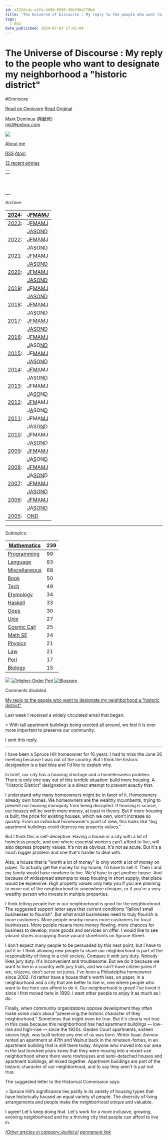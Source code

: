 ```yaml
---
id: e722dcdc-e3fa-4d90-8599-26b7d0a770b4
title: 'The Universe of Discourse : My reply to the people who want to designate my neighborhood a "historic district"'
tags:
  - RSS
date_published: 2024-07-03 17:01:04
---
```


# The Universe of Discourse : My reply to the people who want to designate my neighborhood a "historic district"
#Omnivore

[Read on Omnivore](https://omnivore.app/me/the-universe-of-discourse-my-reply-to-the-people-who-want-to-des-1907b29b437)
[Read Original](https://blog.plover.com/politics/housing.html)



  
 Mark Dominus (陶敏修)  
[mjd@pobox.com](mailto:mjd@pobox.com)   

![](https:&#x2F;&#x2F;proxy-prod.omnivore-image-cache.app&#x2F;100x100,s-ow_2Z9sJcJ_fyrVOrZvS0t6UEwvbYPK2-2Rj-2ZHJI&#x2F;https:&#x2F;&#x2F;pic.blog.plover.com&#x2F;TOP.jpg)  

[About me](https:&#x2F;&#x2F;blog.plover.com&#x2F;meta&#x2F;about-me.html) 

[RSS](https:&#x2F;&#x2F;blog.plover.com&#x2F;index.rss) [Atom](https:&#x2F;&#x2F;blog.plover.com&#x2F;index.atom) 

[12 recent entries](https:&#x2F;&#x2F;blog.plover.com&#x2F;)  

| [](https:&#x2F;&#x2F;blog.plover.com&#x2F;politics&#x2F;housing.html)                   |
| ------------------------------------------------------------------- |
| [](https:&#x2F;&#x2F;blog.plover.com&#x2F;lang&#x2F;script-potpourri.html)              |
| [](https:&#x2F;&#x2F;blog.plover.com&#x2F;politics&#x2F;horst-wessel.html)              |
| [](https:&#x2F;&#x2F;blog.plover.com&#x2F;tech&#x2F;gpt&#x2F;blue-rubies.html)               |
| [](https:&#x2F;&#x2F;blog.plover.com&#x2F;tech&#x2F;its-an-age-of-marvels.html)         |
| [](https:&#x2F;&#x2F;blog.plover.com&#x2F;book&#x2F;hawat.html)                         |
| [](https:&#x2F;&#x2F;blog.plover.com&#x2F;politics&#x2F;blago.html)                     |
| [](https:&#x2F;&#x2F;blog.plover.com&#x2F;math&#x2F;logic&#x2F;k2.html)                      |
| [](https:&#x2F;&#x2F;blog.plover.com&#x2F;food&#x2F;oddbins.html)                       |
| [](https:&#x2F;&#x2F;blog.plover.com&#x2F;tech&#x2F;gpt&#x2F;chat-gpt-is-a-talking-dog.html) |
| [](https:&#x2F;&#x2F;blog.plover.com&#x2F;misc&#x2F;try-it-and-see.html)                |
| [](https:&#x2F;&#x2F;blog.plover.com&#x2F;geo&#x2F;Australia-2.html)                    |

Archive:  

| [2024](https:&#x2F;&#x2F;blog.plover.com&#x2F;2024&#x2F;):                                                                                                                                                                                           | J[F](https:&#x2F;&#x2F;blog.plover.com&#x2F;2024&#x2F;02&#x2F;)[M](https:&#x2F;&#x2F;blog.plover.com&#x2F;2024&#x2F;03&#x2F;)[A](https:&#x2F;&#x2F;blog.plover.com&#x2F;2024&#x2F;04&#x2F;)[M](https:&#x2F;&#x2F;blog.plover.com&#x2F;2024&#x2F;05&#x2F;)[J](https:&#x2F;&#x2F;blog.plover.com&#x2F;2024&#x2F;06&#x2F;)                                     |
| -------------------------------------------------------------------------------------------------------------------------------------------------------------------------------------------------------------------------------- | ------------------------------------------------------------------------------------------------------------------------------------------------------------------------------------------------------------------------------ |
| [2023](https:&#x2F;&#x2F;blog.plover.com&#x2F;2023&#x2F;):                                                                                                                                                                                           | J[F](https:&#x2F;&#x2F;blog.plover.com&#x2F;2023&#x2F;02&#x2F;)[M](https:&#x2F;&#x2F;blog.plover.com&#x2F;2023&#x2F;03&#x2F;)[A](https:&#x2F;&#x2F;blog.plover.com&#x2F;2023&#x2F;04&#x2F;)[M](https:&#x2F;&#x2F;blog.plover.com&#x2F;2023&#x2F;05&#x2F;)[J](https:&#x2F;&#x2F;blog.plover.com&#x2F;2023&#x2F;06&#x2F;)                                     |
| | [J](https:&#x2F;&#x2F;blog.plover.com&#x2F;2023&#x2F;07&#x2F;)[A](https:&#x2F;&#x2F;blog.plover.com&#x2F;2023&#x2F;08&#x2F;)[S](https:&#x2F;&#x2F;blog.plover.com&#x2F;2023&#x2F;09&#x2F;)[O](https:&#x2F;&#x2F;blog.plover.com&#x2F;2023&#x2F;10&#x2F;)[N](https:&#x2F;&#x2F;blog.plover.com&#x2F;2023&#x2F;11&#x2F;)[D](https:&#x2F;&#x2F;blog.plover.com&#x2F;2023&#x2F;12&#x2F;) |                                                                                                                                                                                                                                |
| [2022](https:&#x2F;&#x2F;blog.plover.com&#x2F;2022&#x2F;):                                                                                                                                                                                           | [J](https:&#x2F;&#x2F;blog.plover.com&#x2F;2022&#x2F;01&#x2F;)[F](https:&#x2F;&#x2F;blog.plover.com&#x2F;2022&#x2F;02&#x2F;)[M](https:&#x2F;&#x2F;blog.plover.com&#x2F;2022&#x2F;03&#x2F;)[A](https:&#x2F;&#x2F;blog.plover.com&#x2F;2022&#x2F;04&#x2F;)[M](https:&#x2F;&#x2F;blog.plover.com&#x2F;2022&#x2F;05&#x2F;)[J](https:&#x2F;&#x2F;blog.plover.com&#x2F;2022&#x2F;06&#x2F;) |
| | [J](https:&#x2F;&#x2F;blog.plover.com&#x2F;2022&#x2F;07&#x2F;)A[S](https:&#x2F;&#x2F;blog.plover.com&#x2F;2022&#x2F;09&#x2F;)[O](https:&#x2F;&#x2F;blog.plover.com&#x2F;2022&#x2F;10&#x2F;)[N](https:&#x2F;&#x2F;blog.plover.com&#x2F;2022&#x2F;11&#x2F;)[D](https:&#x2F;&#x2F;blog.plover.com&#x2F;2022&#x2F;12&#x2F;)                                     |                                                                                                                                                                                                                                |
| [2021](https:&#x2F;&#x2F;blog.plover.com&#x2F;2021&#x2F;):                                                                                                                                                                                           | [J](https:&#x2F;&#x2F;blog.plover.com&#x2F;2021&#x2F;01&#x2F;)[F](https:&#x2F;&#x2F;blog.plover.com&#x2F;2021&#x2F;02&#x2F;)[M](https:&#x2F;&#x2F;blog.plover.com&#x2F;2021&#x2F;03&#x2F;)[A](https:&#x2F;&#x2F;blog.plover.com&#x2F;2021&#x2F;04&#x2F;)M[J](https:&#x2F;&#x2F;blog.plover.com&#x2F;2021&#x2F;05&#x2F;)                                     |
| | [J](https:&#x2F;&#x2F;blog.plover.com&#x2F;2021&#x2F;07&#x2F;)[A](https:&#x2F;&#x2F;blog.plover.com&#x2F;2021&#x2F;08&#x2F;)[S](https:&#x2F;&#x2F;blog.plover.com&#x2F;2021&#x2F;09&#x2F;)[O](https:&#x2F;&#x2F;blog.plover.com&#x2F;2021&#x2F;10&#x2F;)[N](https:&#x2F;&#x2F;blog.plover.com&#x2F;2021&#x2F;11&#x2F;)[D](https:&#x2F;&#x2F;blog.plover.com&#x2F;2021&#x2F;12&#x2F;) |                                                                                                                                                                                                                                |
| [2020](https:&#x2F;&#x2F;blog.plover.com&#x2F;2020&#x2F;):                                                                                                                                                                                           | [J](https:&#x2F;&#x2F;blog.plover.com&#x2F;2020&#x2F;01&#x2F;)[F](https:&#x2F;&#x2F;blog.plover.com&#x2F;2020&#x2F;02&#x2F;)[M](https:&#x2F;&#x2F;blog.plover.com&#x2F;2020&#x2F;03&#x2F;)[A](https:&#x2F;&#x2F;blog.plover.com&#x2F;2020&#x2F;04&#x2F;)[M](https:&#x2F;&#x2F;blog.plover.com&#x2F;2020&#x2F;05&#x2F;)[J](https:&#x2F;&#x2F;blog.plover.com&#x2F;2020&#x2F;06&#x2F;) |
| | [J](https:&#x2F;&#x2F;blog.plover.com&#x2F;2020&#x2F;07&#x2F;)[A](https:&#x2F;&#x2F;blog.plover.com&#x2F;2020&#x2F;08&#x2F;)[S](https:&#x2F;&#x2F;blog.plover.com&#x2F;2020&#x2F;09&#x2F;)[O](https:&#x2F;&#x2F;blog.plover.com&#x2F;2020&#x2F;10&#x2F;)[N](https:&#x2F;&#x2F;blog.plover.com&#x2F;2020&#x2F;11&#x2F;)[D](https:&#x2F;&#x2F;blog.plover.com&#x2F;2020&#x2F;12&#x2F;) |                                                                                                                                                                                                                                |
| [2019](https:&#x2F;&#x2F;blog.plover.com&#x2F;2019&#x2F;):                                                                                                                                                                                           | [J](https:&#x2F;&#x2F;blog.plover.com&#x2F;2019&#x2F;01&#x2F;)F[M](https:&#x2F;&#x2F;blog.plover.com&#x2F;2019&#x2F;03&#x2F;)[A](https:&#x2F;&#x2F;blog.plover.com&#x2F;2019&#x2F;04&#x2F;)[M](https:&#x2F;&#x2F;blog.plover.com&#x2F;2019&#x2F;05&#x2F;)[J](https:&#x2F;&#x2F;blog.plover.com&#x2F;2019&#x2F;06&#x2F;)                                     |
| | [J](https:&#x2F;&#x2F;blog.plover.com&#x2F;2019&#x2F;07&#x2F;)[A](https:&#x2F;&#x2F;blog.plover.com&#x2F;2019&#x2F;08&#x2F;)[S](https:&#x2F;&#x2F;blog.plover.com&#x2F;2019&#x2F;09&#x2F;)[O](https:&#x2F;&#x2F;blog.plover.com&#x2F;2019&#x2F;10&#x2F;)[N](https:&#x2F;&#x2F;blog.plover.com&#x2F;2019&#x2F;11&#x2F;)[D](https:&#x2F;&#x2F;blog.plover.com&#x2F;2019&#x2F;12&#x2F;) |                                                                                                                                                                                                                                |
| [2018](https:&#x2F;&#x2F;blog.plover.com&#x2F;2018&#x2F;):                                                                                                                                                                                           | [J](https:&#x2F;&#x2F;blog.plover.com&#x2F;2018&#x2F;01&#x2F;)[F](https:&#x2F;&#x2F;blog.plover.com&#x2F;2018&#x2F;02&#x2F;)[M](https:&#x2F;&#x2F;blog.plover.com&#x2F;2018&#x2F;03&#x2F;)[A](https:&#x2F;&#x2F;blog.plover.com&#x2F;2018&#x2F;04&#x2F;)[M](https:&#x2F;&#x2F;blog.plover.com&#x2F;2018&#x2F;05&#x2F;)[J](https:&#x2F;&#x2F;blog.plover.com&#x2F;2018&#x2F;06&#x2F;) |
| | [J](https:&#x2F;&#x2F;blog.plover.com&#x2F;2018&#x2F;07&#x2F;)[A](https:&#x2F;&#x2F;blog.plover.com&#x2F;2018&#x2F;08&#x2F;)[S](https:&#x2F;&#x2F;blog.plover.com&#x2F;2018&#x2F;09&#x2F;)[O](https:&#x2F;&#x2F;blog.plover.com&#x2F;2018&#x2F;10&#x2F;)[N](https:&#x2F;&#x2F;blog.plover.com&#x2F;2018&#x2F;11&#x2F;)[D](https:&#x2F;&#x2F;blog.plover.com&#x2F;2018&#x2F;12&#x2F;) |                                                                                                                                                                                                                                |
| [2017](https:&#x2F;&#x2F;blog.plover.com&#x2F;2017&#x2F;):                                                                                                                                                                                           | [J](https:&#x2F;&#x2F;blog.plover.com&#x2F;2017&#x2F;01&#x2F;)[F](https:&#x2F;&#x2F;blog.plover.com&#x2F;2017&#x2F;02&#x2F;)[M](https:&#x2F;&#x2F;blog.plover.com&#x2F;2017&#x2F;03&#x2F;)[A](https:&#x2F;&#x2F;blog.plover.com&#x2F;2017&#x2F;04&#x2F;)[M](https:&#x2F;&#x2F;blog.plover.com&#x2F;2017&#x2F;05&#x2F;)[J](https:&#x2F;&#x2F;blog.plover.com&#x2F;2017&#x2F;06&#x2F;) |
| | [J](https:&#x2F;&#x2F;blog.plover.com&#x2F;2017&#x2F;07&#x2F;)[A](https:&#x2F;&#x2F;blog.plover.com&#x2F;2017&#x2F;08&#x2F;)[S](https:&#x2F;&#x2F;blog.plover.com&#x2F;2017&#x2F;09&#x2F;)[O](https:&#x2F;&#x2F;blog.plover.com&#x2F;2017&#x2F;10&#x2F;)[N](https:&#x2F;&#x2F;blog.plover.com&#x2F;2017&#x2F;11&#x2F;)[D](https:&#x2F;&#x2F;blog.plover.com&#x2F;2017&#x2F;12&#x2F;) |                                                                                                                                                                                                                                |
| [2016](https:&#x2F;&#x2F;blog.plover.com&#x2F;2016&#x2F;):                                                                                                                                                                                           | J[F](https:&#x2F;&#x2F;blog.plover.com&#x2F;2016&#x2F;02&#x2F;)[M](https:&#x2F;&#x2F;blog.plover.com&#x2F;2016&#x2F;03&#x2F;)[A](https:&#x2F;&#x2F;blog.plover.com&#x2F;2016&#x2F;04&#x2F;)[M](https:&#x2F;&#x2F;blog.plover.com&#x2F;2016&#x2F;05&#x2F;)[J](https:&#x2F;&#x2F;blog.plover.com&#x2F;2016&#x2F;06&#x2F;)                                     |
| | [J](https:&#x2F;&#x2F;blog.plover.com&#x2F;2016&#x2F;07&#x2F;)ASO[N](https:&#x2F;&#x2F;blog.plover.com&#x2F;2016&#x2F;11&#x2F;)[D](https:&#x2F;&#x2F;blog.plover.com&#x2F;2016&#x2F;12&#x2F;)                                                                                                             |                                                                                                                                                                                                                                |
| [2015](https:&#x2F;&#x2F;blog.plover.com&#x2F;2015&#x2F;):                                                                                                                                                                                           | JF[M](https:&#x2F;&#x2F;blog.plover.com&#x2F;2015&#x2F;03&#x2F;)[A](https:&#x2F;&#x2F;blog.plover.com&#x2F;2015&#x2F;04&#x2F;)[M](https:&#x2F;&#x2F;blog.plover.com&#x2F;2015&#x2F;05&#x2F;)[J](https:&#x2F;&#x2F;blog.plover.com&#x2F;2015&#x2F;06&#x2F;)                                                                         |
| | [J](https:&#x2F;&#x2F;blog.plover.com&#x2F;2015&#x2F;07&#x2F;)[A](https:&#x2F;&#x2F;blog.plover.com&#x2F;2015&#x2F;08&#x2F;)[S](https:&#x2F;&#x2F;blog.plover.com&#x2F;2015&#x2F;09&#x2F;)[O](https:&#x2F;&#x2F;blog.plover.com&#x2F;2015&#x2F;10&#x2F;)[N](https:&#x2F;&#x2F;blog.plover.com&#x2F;2015&#x2F;11&#x2F;)[D](https:&#x2F;&#x2F;blog.plover.com&#x2F;2015&#x2F;12&#x2F;) |                                                                                                                                                                                                                                |
| [2014](https:&#x2F;&#x2F;blog.plover.com&#x2F;2014&#x2F;):                                                                                                                                                                                           | [J](https:&#x2F;&#x2F;blog.plover.com&#x2F;2014&#x2F;01&#x2F;)[F](https:&#x2F;&#x2F;blog.plover.com&#x2F;2014&#x2F;02&#x2F;)[M](https:&#x2F;&#x2F;blog.plover.com&#x2F;2014&#x2F;03&#x2F;)[A](https:&#x2F;&#x2F;blog.plover.com&#x2F;2014&#x2F;04&#x2F;)MJ                                                                         |
| | [J](https:&#x2F;&#x2F;blog.plover.com&#x2F;2014&#x2F;07&#x2F;)ASO[N](https:&#x2F;&#x2F;blog.plover.com&#x2F;2014&#x2F;11&#x2F;)[D](https:&#x2F;&#x2F;blog.plover.com&#x2F;2014&#x2F;12&#x2F;)                                                                                                             |                                                                                                                                                                                                                                |
| [2013](https:&#x2F;&#x2F;blog.plover.com&#x2F;2013&#x2F;):                                                                                                                                                                                           | JFMAMJ                                                                                                                                                                                                                         |
| | [J](https:&#x2F;&#x2F;blog.plover.com&#x2F;2013&#x2F;07&#x2F;)A[S](https:&#x2F;&#x2F;blog.plover.com&#x2F;2013&#x2F;09&#x2F;)[O](https:&#x2F;&#x2F;blog.plover.com&#x2F;2013&#x2F;10&#x2F;)N[D](https:&#x2F;&#x2F;blog.plover.com&#x2F;2013&#x2F;12&#x2F;)                                                                         |                                                                                                                                                                                                                                |
| [2012](https:&#x2F;&#x2F;blog.plover.com&#x2F;2012&#x2F;):                                                                                                                                                                                           | [J](https:&#x2F;&#x2F;blog.plover.com&#x2F;2012&#x2F;01&#x2F;)[F](https:&#x2F;&#x2F;blog.plover.com&#x2F;2012&#x2F;02&#x2F;)[M](https:&#x2F;&#x2F;blog.plover.com&#x2F;2012&#x2F;03&#x2F;)AMJ                                                                                                             |
| | J[A](https:&#x2F;&#x2F;blog.plover.com&#x2F;2012&#x2F;08&#x2F;)SON[D](https:&#x2F;&#x2F;blog.plover.com&#x2F;2012&#x2F;12&#x2F;)                                                                                                                                                 |                                                                                                                                                                                                                                |
| [2011](https:&#x2F;&#x2F;blog.plover.com&#x2F;2011&#x2F;):                                                                                                                                                                                           | JFMA[M](https:&#x2F;&#x2F;blog.plover.com&#x2F;2011&#x2F;05&#x2F;)[J](https:&#x2F;&#x2F;blog.plover.com&#x2F;2011&#x2F;06&#x2F;)                                                                                                                                                 |
| | JASO[N](https:&#x2F;&#x2F;blog.plover.com&#x2F;2011&#x2F;11&#x2F;)D                                                                                                                                                                                     |                                                                                                                                                                                                                                |
| [2010](https:&#x2F;&#x2F;blog.plover.com&#x2F;2010&#x2F;):                                                                                                                                                                                           | [J](https:&#x2F;&#x2F;blog.plover.com&#x2F;2010&#x2F;01&#x2F;)FMAMJ                                                                                                                                                                                     |
| | J[A](https:&#x2F;&#x2F;blog.plover.com&#x2F;2010&#x2F;08&#x2F;)[S](https:&#x2F;&#x2F;blog.plover.com&#x2F;2010&#x2F;09&#x2F;)[O](https:&#x2F;&#x2F;blog.plover.com&#x2F;2010&#x2F;10&#x2F;)[N](https:&#x2F;&#x2F;blog.plover.com&#x2F;2010&#x2F;11&#x2F;)D                                                                         |                                                                                                                                                                                                                                |
| [2009](https:&#x2F;&#x2F;blog.plover.com&#x2F;2009&#x2F;):                                                                                                                                                                                           | [J](https:&#x2F;&#x2F;blog.plover.com&#x2F;2009&#x2F;01&#x2F;)[F](https:&#x2F;&#x2F;blog.plover.com&#x2F;2009&#x2F;02&#x2F;)[M](https:&#x2F;&#x2F;blog.plover.com&#x2F;2009&#x2F;03&#x2F;)A[M](https:&#x2F;&#x2F;blog.plover.com&#x2F;2009&#x2F;05&#x2F;)[J](https:&#x2F;&#x2F;blog.plover.com&#x2F;2009&#x2F;06&#x2F;)                                     |
| | [J](https:&#x2F;&#x2F;blog.plover.com&#x2F;2009&#x2F;07&#x2F;)A[S](https:&#x2F;&#x2F;blog.plover.com&#x2F;2009&#x2F;09&#x2F;)ON[D](https:&#x2F;&#x2F;blog.plover.com&#x2F;2009&#x2F;12&#x2F;)                                                                                                             |                                                                                                                                                                                                                                |
| [2008](https:&#x2F;&#x2F;blog.plover.com&#x2F;2008&#x2F;):                                                                                                                                                                                           | [J](https:&#x2F;&#x2F;blog.plover.com&#x2F;2008&#x2F;01&#x2F;)[F](https:&#x2F;&#x2F;blog.plover.com&#x2F;2008&#x2F;02&#x2F;)[M](https:&#x2F;&#x2F;blog.plover.com&#x2F;2008&#x2F;03&#x2F;)[A](https:&#x2F;&#x2F;blog.plover.com&#x2F;2008&#x2F;04&#x2F;)[M](https:&#x2F;&#x2F;blog.plover.com&#x2F;2008&#x2F;05&#x2F;)[J](https:&#x2F;&#x2F;blog.plover.com&#x2F;2008&#x2F;06&#x2F;) |
| | [J](https:&#x2F;&#x2F;blog.plover.com&#x2F;2008&#x2F;07&#x2F;)A[S](https:&#x2F;&#x2F;blog.plover.com&#x2F;2008&#x2F;09&#x2F;)[O](https:&#x2F;&#x2F;blog.plover.com&#x2F;2008&#x2F;10&#x2F;)[N](https:&#x2F;&#x2F;blog.plover.com&#x2F;2008&#x2F;11&#x2F;)D                                                                         |                                                                                                                                                                                                                                |
| [2007](https:&#x2F;&#x2F;blog.plover.com&#x2F;2007&#x2F;):                                                                                                                                                                                           | [J](https:&#x2F;&#x2F;blog.plover.com&#x2F;2007&#x2F;01&#x2F;)[F](https:&#x2F;&#x2F;blog.plover.com&#x2F;2007&#x2F;02&#x2F;)[M](https:&#x2F;&#x2F;blog.plover.com&#x2F;2007&#x2F;03&#x2F;)[A](https:&#x2F;&#x2F;blog.plover.com&#x2F;2007&#x2F;04&#x2F;)[M](https:&#x2F;&#x2F;blog.plover.com&#x2F;2007&#x2F;05&#x2F;)[J](https:&#x2F;&#x2F;blog.plover.com&#x2F;2007&#x2F;06&#x2F;) |
| | [J](https:&#x2F;&#x2F;blog.plover.com&#x2F;2007&#x2F;07&#x2F;)[A](https:&#x2F;&#x2F;blog.plover.com&#x2F;2007&#x2F;08&#x2F;)[S](https:&#x2F;&#x2F;blog.plover.com&#x2F;2007&#x2F;09&#x2F;)[O](https:&#x2F;&#x2F;blog.plover.com&#x2F;2007&#x2F;10&#x2F;)[N](https:&#x2F;&#x2F;blog.plover.com&#x2F;2007&#x2F;11&#x2F;)[D](https:&#x2F;&#x2F;blog.plover.com&#x2F;2007&#x2F;12&#x2F;) |                                                                                                                                                                                                                                |
| [2006](https:&#x2F;&#x2F;blog.plover.com&#x2F;2006&#x2F;):                                                                                                                                                                                           | [J](https:&#x2F;&#x2F;blog.plover.com&#x2F;2006&#x2F;01&#x2F;)[F](https:&#x2F;&#x2F;blog.plover.com&#x2F;2006&#x2F;02&#x2F;)[M](https:&#x2F;&#x2F;blog.plover.com&#x2F;2006&#x2F;03&#x2F;)[A](https:&#x2F;&#x2F;blog.plover.com&#x2F;2006&#x2F;04&#x2F;)[M](https:&#x2F;&#x2F;blog.plover.com&#x2F;2006&#x2F;05&#x2F;)[J](https:&#x2F;&#x2F;blog.plover.com&#x2F;2006&#x2F;06&#x2F;) |
| | [J](https:&#x2F;&#x2F;blog.plover.com&#x2F;2006&#x2F;07&#x2F;)A[S](https:&#x2F;&#x2F;blog.plover.com&#x2F;2006&#x2F;09&#x2F;)[O](https:&#x2F;&#x2F;blog.plover.com&#x2F;2006&#x2F;10&#x2F;)[N](https:&#x2F;&#x2F;blog.plover.com&#x2F;2006&#x2F;11&#x2F;)[D](https:&#x2F;&#x2F;blog.plover.com&#x2F;2006&#x2F;12&#x2F;)                                     |                                                                                                                                                                                                                                |
| [2005](https:&#x2F;&#x2F;blog.plover.com&#x2F;2005&#x2F;):                                                                                                                                                                                           | [O](https:&#x2F;&#x2F;blog.plover.com&#x2F;2005&#x2F;10&#x2F;)[N](https:&#x2F;&#x2F;blog.plover.com&#x2F;2005&#x2F;11&#x2F;)[D](https:&#x2F;&#x2F;blog.plover.com&#x2F;2005&#x2F;12&#x2F;)                                                                                                                |

  
---

Subtopics:  

| [Mathematics](https:&#x2F;&#x2F;blog.plover.com&#x2F;math&#x2F;)      | 239 |
| ------------------------------------------------- | --- |
| [Programming](https:&#x2F;&#x2F;blog.plover.com&#x2F;prog&#x2F;)      | 99  |
| [Language](https:&#x2F;&#x2F;blog.plover.com&#x2F;lang&#x2F;)         | 93  |
| [Miscellaneous](https:&#x2F;&#x2F;blog.plover.com&#x2F;misc&#x2F;)    | 68  |
| [Book](https:&#x2F;&#x2F;blog.plover.com&#x2F;book&#x2F;)             | 50  |
| [Tech](https:&#x2F;&#x2F;blog.plover.com&#x2F;tech&#x2F;)             | 49  |
| [Etymology](https:&#x2F;&#x2F;blog.plover.com&#x2F;lang&#x2F;etym&#x2F;)   | 34  |
| [Haskell](https:&#x2F;&#x2F;blog.plover.com&#x2F;prog&#x2F;haskell&#x2F;)  | 33  |
| [Oops](https:&#x2F;&#x2F;blog.plover.com&#x2F;oops&#x2F;)             | 30  |
| [Unix](https:&#x2F;&#x2F;blog.plover.com&#x2F;Unix&#x2F;)             | 27  |
| [Cosmic Call](https:&#x2F;&#x2F;blog.plover.com&#x2F;aliens&#x2F;dd&#x2F;) | 25  |
| [Math SE](https:&#x2F;&#x2F;blog.plover.com&#x2F;math&#x2F;se&#x2F;)       | 24  |
| [Physics](https:&#x2F;&#x2F;blog.plover.com&#x2F;physics&#x2F;)       | 21  |
| [Law](https:&#x2F;&#x2F;blog.plover.com&#x2F;law&#x2F;)               | 21  |
| [Perl](https:&#x2F;&#x2F;blog.plover.com&#x2F;prog&#x2F;perl&#x2F;)        | 17  |
| [Biology](https:&#x2F;&#x2F;blog.plover.com&#x2F;bio&#x2F;)           | 15  |

![](https:&#x2F;&#x2F;proxy-prod.omnivore-image-cache.app&#x2F;0x0,sDucSot2FffdhecehaTytAMrhnphQmFiy_RuilMEG4gw&#x2F;https:&#x2F;&#x2F;pic.blog.plover.com&#x2F;buttons&#x2F;mjd-universe.png) [![Higher-Order Perl](https:&#x2F;&#x2F;proxy-prod.omnivore-image-cache.app&#x2F;0x0,s0DF4x_Z0-RUwmylxYxnGedwmRRuSHiesLYnLSrQY9Jw&#x2F;https:&#x2F;&#x2F;pic.blog.plover.com&#x2F;buttons&#x2F;HOP-BUTTON.png)](http:&#x2F;&#x2F;hop.perl.plover.com&#x2F;) [![Blosxom](https:&#x2F;&#x2F;proxy-prod.omnivore-image-cache.app&#x2F;0x0,sHDQHuzSEyOTVLHIgu8-rjbErVs96eKITOMx5TXr0YJ4&#x2F;https:&#x2F;&#x2F;pic.blog.plover.com&#x2F;buttons&#x2F;blosxom-sux.png)](http:&#x2F;&#x2F;blosxom.sourceforge.net&#x2F;) 

Comments disabled

[My reply to the people who want to designate my neighborhood a &quot;historic district&quot;](https:&#x2F;&#x2F;blog.plover.com&#x2F;politics&#x2F;housing.html)   

Last week I received a widely circulated email that began:

&gt; With tall apartment buildings being erected all around, we feel it is ever more important to preserve our community.

I sent this reply.

---

I have been a Spruce Hill homeowner for 16 years. I had to miss the June 26 meeting because I was out of the country. But I think the historic designation is a bad idea and I&#39;d like to explain why.

In brief, our city has a housing shortage and a homelessness problem. There is only one way out of this terrible situation: build more housing. A &quot;Historic District&quot; designation is a direct attempt to prevent exactly that.

I understand why many homeowners might be in favor of it. Homeowners already own homes. We homeowners are the wealthy incumbents, trying to prevent our housing monopoly from being disrupted. If housing is scarce, our houses will be worth more money, at least in theory. But if more housing is built, the price for existing houses, which we own, won&#39;t increase so quickly. From an individual homeowner&#39;s point of view, this looks like &quot;big apartment buildings could depress my property values.&quot;

But I think this is self-deceptive. Having a house in a city with a lot of homeless people, and one where essential workers can&#39;t afford to live, will also depress property values. It&#39;s not as obvious. It&#39;s not as acute. But it&#39;s a much bigger problem and one that&#39;s harder to deal with.

Also, a house that is &quot;worth a lot of money&quot; is only worth a lot of money on paper. To actually get the money for my house, I&#39;d have to sell it. Then I and my family would have nowhere to live. We&#39;d have to get another house. And because of widespread attempts to keep housing in short supply, that place would be expensive. High property values only help you if you are planning to move out of the neighborhood to somewhere cheaper, or if you&#39;re a very wealthy person who invests in multiple properties.

I think letting people live in our neighborhood is good for the neighborhood. The suggested support letter says that current conditions &quot;\[allow\] small businesses to flourish&quot;. But what small businesses need to truly flourish is more customers. More people nearby means more customers for local businesses. More people means more money flowing, more chances for business to develop, more goods and services on offer. I would like to see vibrant stores occupying those vacant storefronts on Spruce Street.

I don&#39;t expect many people to be persuaded by this next point, but I have to put it in. I think allowing new people to share our neighborhood is part of the responsibility of living in a civil society. Compare it with jury duty. Nobody likes jury duty. It&#39;s inconvenient and troublesome. But we do it because we want to live in a country with jury trials, and we can&#39;t have citizen juries if we, citizens, don&#39;t serve on juries. I&#39;ve been a Philadelphia homeowner since 2002\. I&#39;d rather have a house that&#39;s worth less, on paper, in a neighborhood and a city that are better to live in, one where people who want to live here can afford to do it. Our neighborhood is great! I&#39;ve loved it since I first moved here in 1990\. I want other people to enjoy it as much as I do.

Finally, when community organizations oppose development they often make some claim about &quot;preserving the historic character of they neighborhood.&quot; Sometimes that might even be true. But it&#39;s clearly not true in this case because this neighborhood has had apartment buildings — low-rise and high-rise — since the 1920s. Garden Court apartments, sixteen stories high, was built before any one of us was born. Writer Isaac Asimov rented an apartment at 47th and Walnut back in the nineteen-forties, in an apartment building that is still there today. Anyone who moved into our area in the last hundred years knew that they were moving into a mixed-use neighborhood where there were rowhouses and semi-detached houses and apartment buildings, all mixed together. Apartment buildings are part of the historic character of our neighborhood, and to say they aren&#39;t is just not true.

The suggested letter to the Historical Commission says:

&gt; Spruce Hill’s significance lies partly in its variety of housing types that have historically housed an equal variety of people. The diversity of living arrangements and people make the neighborhood unique and valuable.

I agree! Let&#39;s keep doing that. Let&#39;s work for a more inclusive, growing, evolving neighborhood and for a thriving city that people can afford to live in.

_\[[Other articles in category &#x2F;politics](https:&#x2F;&#x2F;blog.plover.com&#x2F;politics)\] [permanent link](https:&#x2F;&#x2F;blog.plover.com&#x2F;politics&#x2F;housing.html)_ 

  